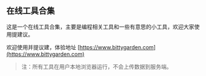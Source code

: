 ## 在线工具合集

这是一个在线工具合集，主要是编程相关工具和一些有意思的小工具，欢迎大家使用提建议。

欢迎使用并提议建，体验地址 [https://www.bittygarden.com](https://www.bittygarden.com)

> 注：所有工具在用户本地浏览器运行，不会上传数据到服务端。
